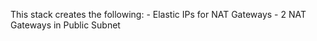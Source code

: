 This stack creates the following:
	- Elastic IPs for NAT Gateways
	- 2 NAT Gateways in Public Subnet
